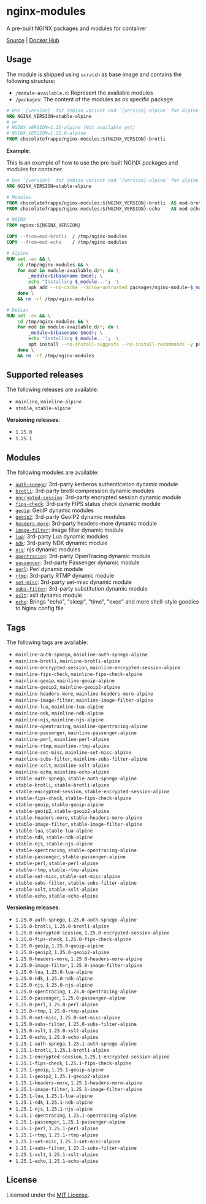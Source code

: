 # nginx-modules
A pre-built NGINX packages and modules for container

[Source](https://github.com/chocolatefrappe/nginx-modules) | [Docker Hub](https://hub.docker.com/r/chocolatefrappe/nginx-modules)

## Usage

The module is shipped using `scratch` as base image and contains the following structure:

- `/module-available.d`: Represent the available modules
- `/packages`: The content of the modules as os specific package

```Dockerfile
# Use `{version}` for debian variant and `{version}-alpine` for alpine variant
ARG NGINX_VERSION=stable-alpine 
# or
# NGINX_VERSION=1.25-alpine (Not available yet)
# NGINX_VERSION=1.25.0-alpine
FROM chocolatefrappe/nginx-modules:${NGINX_VERSION}-brotli
```

**Example**:

This is an example of how to use the pre-built NGINX packages and modules for container.

```Dockerfile
# Use `{version}` for debian variant and `{version}-alpine` for alpine variant
ARG NGINX_VERSION=stable-alpine

# Modules
FROM chocolatefrappe/nginx-modules:${NGINX_VERSION}-brotli  AS mod-brotli
FROM chocolatefrappe/nginx-modules:${NGINX_VERSION}-echo    AS mod-echo

# NGINX
FROM nginx:${NGINX_VERSION}

COPY --from=mod-brotli  / /tmp/nginx-modules
COPY --from=mod-echo    / /tmp/nginx-modules

# Alpine
RUN set -ex && \
    cd /tmp/nginx-modules && \
    for mod in module-available.d/*; do \
        _module=$(basename $mod); \
        echo "Installing $_module...";  \
        apk add --no-cache --allow-untrusted packages/nginx-module-$_module-${NGINX_VERSION}*.apk; \
    done \
    && rm -rf /tmp/nginx-modules

# Debian
RUN set -ex && \
    cd /tmp/nginx-modules && \
    for mod in module-available.d/*; do \
        _module=$(basename $mod); \
        echo "Installing $_module...";  \
        apt install --no-install-suggests --no-install-recommends -y packages/nginx-module-$_module-${NGINX_VERSION}*.deb; \
    done \
    && rm -rf /tmp/nginx-modules
```

## Supported releases

The following releases are available:

- `mainline`, `mainline-alpine`
- `stable`, `stable-alpine`

**Versioning releases**:

- `1.25.0`
- `1.25.1`

## Modules

The following modules are available:

- [`auth-spnego`](https://github.com/stnoonan/spnego-http-auth-nginx-module): 3rd-party kerberos authentication dynamic module
- [`brotli`](https://github.com/google/ngx_brotli): 3rd-party brotli compression dynamic modules
- [`encrypted-session`](https://github.com/openresty/encrypted-session-nginx-module): 3rd-party encrypted session dynamic module
- [`fips-check`](https://github.com/ogarrett/nginx-fips-check-module): 3rd-party FIPS status check dynamic module
- [`geoip`](https://nginx.org/en/docs/stream/ngx_stream_geoip_module.html): GeoIP dynamic modules
- [`geoip2`](https://github.com/leev/ngx_http_geoip2_module): 3rd-party GeoIP2 dynamic modules
- [`headers-more`](https://github.com/openresty/headers-more-nginx-module): 3rd-party headers-more dynamic module
- [`image-filter`](https://nginx.org/en/docs/http/ngx_http_image_filter_module.htm): image filter dynamic module
- [`lua`](https://github.com/openresty/lua-nginx-module): 3rd-party Lua dynamic modules
- [`ndk`](https://github.com/vision5/ngx_devel_kit): 3rd-party NDK dynamic module
- [`njs`](https://nginx.org/en/docs/njs/): njs dynamic modules
- [`opentracing`](https://github.com/opentracing-contrib/nginx-opentracing): 3rd-party OpenTracing dynamic module
- [`passenger`](https://www.phusionpassenger.com/library/config/nginx/intro.html): 3rd-party Passenger dynamic module
- [`perl`](http://nginx.org/en/docs/http/ngx_http_perl_module.html): Perl dynamic module
- [`rtmp`](https://github.com/arut/nginx-rtmp-module): 3rd-party RTMP dynamic module
- [`set-misc`](https://github.com/openresty/set-misc-nginx-module): 3rd-party set-misc dynamic module
- [`subs-filter`](https://www.nginx.com/resources/wiki/modules/substitutions/): 3rd-party substitution dynamic module
- [`xslt`](https://nginx.org/en/docs/http/ngx_http_xslt_module.html): xslt dynamic module
- [`echo`](https://github.com/openresty/echo-nginx-module): Brings "echo", "sleep", "time", "exec" and more shell-style goodies to Nginx config file

## Tags

The following tags are available:

- `mainline-auth-spnego`, `mainline-auth-spnego-alpine`
- `mainline-brotli`, `mainline-brotli-alpine`
- `mainline-encrypted-session`, `mainline-encrypted-session-alpine`
- `mainline-fips-check`, `mainline-fips-check-alpine`
- `mainline-geoip`, `mainline-geoip-alpine`
- `mainline-geoip2`, `mainline-geoip2-alpine`
- `mainline-headers-more`, `mainline-headers-more-alpine`
- `mainline-image-filter`, `mainline-image-filter-alpine`
- `mainline-lua`, `mainline-lua-alpine`
- `mainline-ndk`, `mainline-ndk-alpine`
- `mainline-njs`, `mainline-njs-alpine`
- `mainline-opentracing`, `mainline-opentracing-alpine`
- `mainline-passenger`, `mainline-passenger-alpine`
- `mainline-perl`, `mainline-perl-alpine`
- `mainline-rtmp`, `mainline-rtmp-alpine`
- `mainline-set-misc`, `mainline-set-misc-alpine`
- `mainline-subs-filter`, `mainline-subs-filter-alpine`
- `mainline-xslt`, `mainline-xslt-alpine`
- `mainline-echo`, `mainline-echo-alpine`
- `stable-auth-spnego`, `stable-auth-spnego-alpine`
- `stable-brotli`, `stable-brotli-alpine`
- `stable-encrypted-session`, `stable-encrypted-session-alpine`
- `stable-fips-check`, `stable-fips-check-alpine`
- `stable-geoip`, `stable-geoip-alpine`
- `stable-geoip2`, `stable-geoip2-alpine`
- `stable-headers-more`, `stable-headers-more-alpine`
- `stable-image-filter`, `stable-image-filter-alpine`
- `stable-lua`, `stable-lua-alpine`
- `stable-ndk`, `stable-ndk-alpine`
- `stable-njs`, `stable-njs-alpine`
- `stable-opentracing`, `stable-opentracing-alpine`
- `stable-passenger`, `stable-passenger-alpine`
- `stable-perl`, `stable-perl-alpine`
- `stable-rtmp`, `stable-rtmp-alpine`
- `stable-set-misc`, `stable-set-misc-alpine`
- `stable-subs-filter`, `stable-subs-filter-alpine`
- `stable-xslt`, `stable-xslt-alpine`
- `stable-echo`, `stable-echo-alpine`

**Versioning releases**:

- `1.25.0-auth-spnego`, `1.25.0-auth-spnego-alpine`
- `1.25.0-brotli`, `1.25.0-brotli-alpine`
- `1.25.0-encrypted-session`, `1.25.0-encrypted-session-alpine`
- `1.25.0-fips-check`, `1.25.0-fips-check-alpine`
- `1.25.0-geoip`, `1.25.0-geoip-alpine`
- `1.25.0-geoip2`, `1.25.0-geoip2-alpine`
- `1.25.0-headers-more`, `1.25.0-headers-more-alpine`
- `1.25.0-image-filter`, `1.25.0-image-filter-alpine`
- `1.25.0-lua`, `1.25.0-lua-alpine`
- `1.25.0-ndk`, `1.25.0-ndk-alpine`
- `1.25.0-njs`, `1.25.0-njs-alpine`
- `1.25.0-opentracing`, `1.25.0-opentracing-alpine`
- `1.25.0-passenger`, `1.25.0-passenger-alpine`
- `1.25.0-perl`, `1.25.0-perl-alpine`
- `1.25.0-rtmp`, `1.25.0-rtmp-alpine`
- `1.25.0-set-misc`, `1.25.0-set-misc-alpine`
- `1.25.0-subs-filter`, `1.25.0-subs-filter-alpine`
- `1.25.0-xslt`, `1.25.0-xslt-alpine`
- `1.25.0-echo`, `1.25.0-echo-alpine`
- `1.25.1-auth-spnego`, `1.25.1-auth-spnego-alpine`
- `1.25.1-brotli`, `1.25.1-brotli-alpine`
- `1.25.1-encrypted-session`, `1.25.1-encrypted-session-alpine`
- `1.25.1-fips-check`, `1.25.1-fips-check-alpine`
- `1.25.1-geoip`, `1.25.1-geoip-alpine`
- `1.25.1-geoip2`, `1.25.1-geoip2-alpine`
- `1.25.1-headers-more`, `1.25.1-headers-more-alpine`
- `1.25.1-image-filter`, `1.25.1-image-filter-alpine`
- `1.25.1-lua`, `1.25.1-lua-alpine`
- `1.25.1-ndk`, `1.25.1-ndk-alpine`
- `1.25.1-njs`, `1.25.1-njs-alpine`
- `1.25.1-opentracing`, `1.25.1-opentracing-alpine`
- `1.25.1-passenger`, `1.25.1-passenger-alpine`
- `1.25.1-perl`, `1.25.1-perl-alpine`
- `1.25.1-rtmp`, `1.25.1-rtmp-alpine`
- `1.25.1-set-misc`, `1.25.1-set-misc-alpine`
- `1.25.1-subs-filter`, `1.25.1-subs-filter-alpine`
- `1.25.1-xslt`, `1.25.1-xslt-alpine`
- `1.25.1-echo`, `1.25.1-echo-alpine`

## License
Licensed under the [MIT License](LICENSE).
